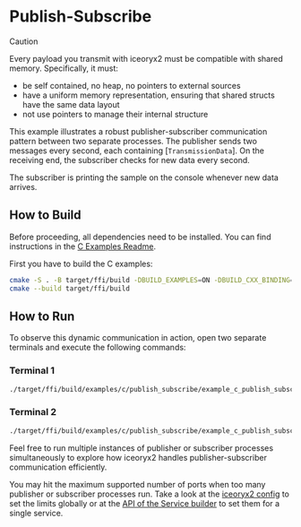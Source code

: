 # Publish-Subscribe

> [!CAUTION]
> Every payload you transmit with iceoryx2 must be compatible with shared
> memory. Specifically, it must:
>
> * be self contained, no heap, no pointers to external sources
> * have a uniform memory representation, ensuring that shared structs have the
>     same data layout
> * not use pointers to manage their internal structure

This example illustrates a robust publisher-subscriber communication pattern
between two separate processes. The publisher sends two messages every second,
each containing [`TransmissionData`]. On the receiving end, the subscriber
checks for new data every second.

The subscriber is printing the sample on the console whenever new data arrives.

## How to Build

Before proceeding, all dependencies need to be installed. You can find
instructions in the [C Examples Readme](../README.md).

First you have to build the C examples:

```sh
cmake -S . -B target/ffi/build -DBUILD_EXAMPLES=ON -DBUILD_CXX_BINDING=OFF
cmake --build target/ffi/build
```

## How to Run

To observe this dynamic communication in action, open two separate terminals and
execute the following commands:

### Terminal 1

```sh
./target/ffi/build/examples/c/publish_subscribe/example_c_publish_subscribe_subscriber
```

### Terminal 2

```sh
./target/ffi/build/examples/c/publish_subscribe/example_c_publish_subscribe_publisher
```

Feel free to run multiple instances of publisher or subscriber processes
simultaneously to explore how iceoryx2 handles publisher-subscriber
communication efficiently.

You may hit the maximum supported number of ports when too many publisher or
subscriber processes run. Take a look at the [iceoryx2 config](../../../config)
to set the limits globally or at the
[API of the Service builder](https://docs.rs/iceoryx2/latest/iceoryx2/service/index.html)
to set them for a single service.
